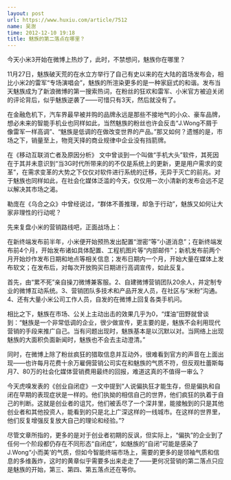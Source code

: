 ```yaml
---
layout: post
url: https://www.huxiu.com/article/7512
name: 吴澍
time: 2012-12-10 19:18
title: 魅族的第二落点在哪里？
---
```

今天小米3开始在微博上热炒了，此时，不禁想问，魅族你在哪里？

11月27日，魅族破天荒的在水立方举行了自己有史以来的在大陆的首场发布会，相比小米2的雷军“专场演唱会”，魅族的所渲染更多的是一种家庭式的和谐。发布当天魅族成为了新浪微博的第一搜索热词，在粉丝的狂欢和雷军、小米官方被迫关闭的评论背后，似乎魅族逆袭了——可惜只有3天，然后就没有了。

在金融危机下，汽车界最早被并购的品牌永远是那些不接地气的小众、豪车品牌，想必未来的智能手机业也同样如此，当然魅族的粉丝也许会反击“J.Wong不屑于像雷军一样高调”、“魅族是低调的在做改变世界的产品。”那又如何？遗憾的是，市场之下，销量至上，物竞天择的商业规律中企业没有挡箭牌。

在《移动互联消亡者及原因分析》 文中曾谈到一个叫做“手机大头”软件，其死因在于其并未意识到“当3G时代所带来的的不仅是系统上的更新，更是用户需求的变革”，在需求变革的大势之下仅仅对软件进行系统的迁移，无异于灭亡的前兆。对于魅族也同样如此，在社会化媒体泛滥的今天，仅仅用一次小清新的发布会远不足以解决其市场之渴。

勒庞在《乌合之众》中曾经说过，“群体不善推理，却急于行动”，魅族又如何让大家非理性的行动呢？

先来复盘小米的营销路线吧，正面战场上：

在新终端发布前半年，小米便开始预热发出配置“泄密”等“小道消息”；在新终端发布前4个月，开始发布诸如具体配置、工程机图片等“内部邮件”；新机发布前两个月开始炒作发布日期和地点等相关信息；发布日期内一个月，开始大量在媒体上发布软文；在发布后，对每次开放购买日期进行高调宣传，如此反复。

首先，由“累不死”亲自操刀微博兼客服。2、自建微博营销团队20余人，并定制专业的微博互动系统。3、营销团队多技术和产品开发人员，在社区与“米粉”沟通。4、还有大量小米公司工作人员，自发的在微博上回复各类手机问。

相比之下，魅族在市场、公关上主动出击的效果几乎为0，“煤油”田野就曾谈到：“魅族是一个非常低调的企业，很少做宣传，更主要的是，魅族不会利用现代营销的手段来推广自己。当有问题出现时，魅族基本是以沉默以对。当网络上出现魅族的大面积负面新闻时，魅族也不会去主动澄清。”

同时，在微博上除了粉丝疯狂的猎取信息并互动外，很难看到官方的声音在上面出现——也许每月花费十余万雇佣营销公司实在和魅族的气质不符，但反观杜蕾斯每月7、80万的社会化媒体营销费用最终的回报，难道这真的不值得一审么？

今天虎嗅发表的《创业自闭症》一文中提到“人说偏执狂才能生存，但是偏执和自闭在早期的表现症状是一样的。他们执拗的相信自己的世界，他们疯狂的执着于自己的判断。这就是创业者的诅咒，他们被丢尽了一个深井里，能接触到的只是其他创业者和其他投资人，能看到的只是北上广深这样的一线城市。在这样的世界里，他们反复增强反复放大自己的理论和经验。”?

尽管文章所指的，更多的是对于创业者初期的反讽，但实际上，“偏执”的企业到了任何一个阶段都仍存在不同形态“自闭症”，如魅族的“自闭”可能是感染了J.Wong“小而美‘的气质，但如今智能终端市场上，需要的更多的是领袖气质和信息的多维轰炸，这时的黄章似乎需要多出来走走了——更何况营销的第二落点只应是魅族的开始，第三、第四、第五落点还在等你。


